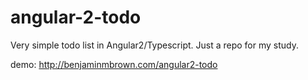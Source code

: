 # angular-2-todo
Very simple todo list in Angular2/Typescript. Just a repo for my study.

demo: http://benjaminmbrown.com/angular2-todo
